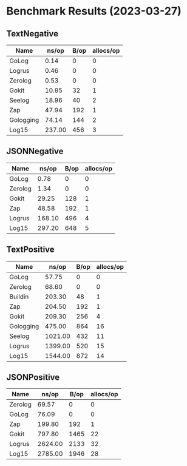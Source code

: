 # Benchmark Results (2023-03-27)
## TextNegative
| Name | ns/op | B/op | allocs/op |
| --------- | --------- | --------- | --------- |
| GoLog | 0.14 | 0 | 0 |
| Logrus | 0.46 | 0 | 0 |
| Zerolog | 0.53 | 0 | 0 |
| Gokit | 10.85 | 32 | 1 |
| Seelog | 18.96 | 40 | 2 |
| Zap | 47.94 | 192 | 1 |
| Gologging | 74.14 | 144 | 2 |
| Log15 | 237.00 | 456 | 3 |

## JSONNegative
| Name | ns/op | B/op | allocs/op |
| --------- | --------- | --------- | --------- |
| GoLog | 0.78 | 0 | 0 |
| Zerolog | 1.34 | 0 | 0 |
| Gokit | 29.25 | 128 | 1 |
| Zap | 48.58 | 192 | 1 |
| Logrus | 168.10 | 496 | 4 |
| Log15 | 297.20 | 648 | 5 |

## TextPositive
| Name | ns/op | B/op | allocs/op |
| --------- | --------- | --------- | --------- |
| GoLog | 57.75 | 0 | 0 |
| Zerolog | 68.60 | 0 | 0 |
| Buildin | 203.30 | 48 | 1 |
| Zap | 204.50 | 192 | 1 |
| Gokit | 209.30 | 256 | 4 |
| Gologging | 475.00 | 864 | 16 |
| Seelog | 1021.00 | 432 | 11 |
| Logrus | 1399.00 | 520 | 15 |
| Log15 | 1544.00 | 872 | 14 |

## JSONPositive
| Name | ns/op | B/op | allocs/op |
| --------- | --------- | --------- | --------- |
| Zerolog | 69.57 | 0 | 0 |
| GoLog | 76.09 | 0 | 0 |
| Zap | 199.80 | 192 | 1 |
| Gokit | 797.80 | 1465 | 22 |
| Logrus | 2624.00 | 2133 | 32 |
| Log15 | 2785.00 | 1946 | 28 |

